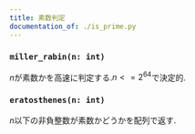 ```yaml
---
title: 素数判定
documentation_of: ./is_prime.py
---
```


### `miller_rabin(n: int)`

$n$が素数かを高速に判定する.$n<=2^{64}$で決定的.

### `eratosthenes(n: int)`

$n$以下の非負整数が素数かどうかを配列で返す.